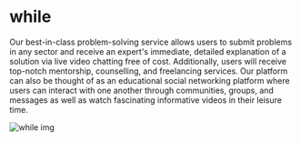 # while
Our best-in-class problem-solving service allows users to submit problems in any sector and receive an expert's immediate, detailed explanation of a solution via live video chatting free of cost. Additionally, users will receive top-notch mentorship, counselling, and freelancing services. Our platform can also be thought of as an educational social networking platform where users can interact with one another through communities, groups, and messages as well as watch fascinating informative videos in their leisure time.

![while img](https://user-images.githubusercontent.com/111657517/210132674-5e2da36a-e239-4ee5-b0cc-20169a807250.PNG)
